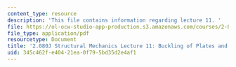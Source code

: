 ```yaml
---
content_type: resource
description: 'This file contains information regarding lecture 11. '
file: https://ol-ocw-studio-app-production.s3.amazonaws.com/courses/2-080j-structural-mechanics-fall-2013/345c462fe40421ea0f795bd35d2e4af1_MIT2_080JF13_Lecture11.pdf
file_type: application/pdf
resourcetype: Document
title: '2.080J Structural Mechanics Lecture 11: Buckling of Plates and Sections'
uid: 345c462f-e404-21ea-0f79-5bd35d2e4af1
---
```

